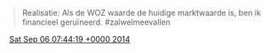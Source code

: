 > Realisatie: Als de WOZ waarde de huidige marktwaarde is, ben ik financieel geruïneerd\. \#zalwelmeevallen

<img src="../../media/tweet.ico" width="12" /> [Sat Sep 06 07:44:19 +0000 2014](https://twitter.com/DromerDenker/status/508158741985116161)